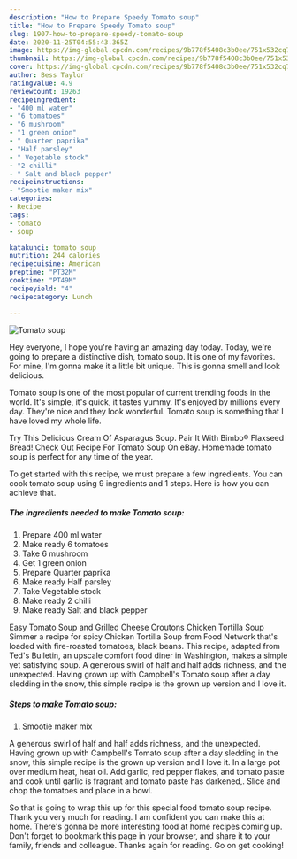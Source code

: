 ```yaml
---
description: "How to Prepare Speedy Tomato soup"
title: "How to Prepare Speedy Tomato soup"
slug: 1907-how-to-prepare-speedy-tomato-soup
date: 2020-11-25T04:55:43.365Z
image: https://img-global.cpcdn.com/recipes/9b778f5408c3b0ee/751x532cq70/tomato-soup-recipe-main-photo.jpg
thumbnail: https://img-global.cpcdn.com/recipes/9b778f5408c3b0ee/751x532cq70/tomato-soup-recipe-main-photo.jpg
cover: https://img-global.cpcdn.com/recipes/9b778f5408c3b0ee/751x532cq70/tomato-soup-recipe-main-photo.jpg
author: Bess Taylor
ratingvalue: 4.9
reviewcount: 19263
recipeingredient:
- "400 ml water"
- "6 tomatoes"
- "6 mushroom"
- "1 green onion"
- " Quarter paprika"
- "Half parsley"
- " Vegetable stock"
- "2 chilli"
- " Salt and black pepper"
recipeinstructions:
- "Smootie maker mix"
categories:
- Recipe
tags:
- tomato
- soup

katakunci: tomato soup 
nutrition: 244 calories
recipecuisine: American
preptime: "PT32M"
cooktime: "PT49M"
recipeyield: "4"
recipecategory: Lunch

---
```



![Tomato soup](https://img-global.cpcdn.com/recipes/9b778f5408c3b0ee/751x532cq70/tomato-soup-recipe-main-photo.jpg)

Hey everyone, I hope you're having an amazing day today. Today, we're going to prepare a distinctive dish, tomato soup. It is one of my favorites. For mine, I'm gonna make it a little bit unique. This is gonna smell and look delicious.

Tomato soup is one of the most popular of current trending foods in the world. It's simple, it's quick, it tastes yummy. It's enjoyed by millions every day. They're nice and they look wonderful. Tomato soup is something that I have loved my whole life.

Try This Delicious Cream Of Asparagus Soup. Pair It With Bimbo® Flaxseed Bread! Check Out Recipe For Tomato Soup On eBay. Homemade tomato soup is perfect for any time of the year.


To get started with this recipe, we must prepare a few ingredients. You can cook tomato soup using 9 ingredients and 1 steps. Here is how you can achieve that.

<!--inarticleads1-->

##### The ingredients needed to make Tomato soup:

1. Prepare 400 ml water
1. Make ready 6 tomatoes
1. Take 6 mushroom
1. Get 1 green onion
1. Prepare  Quarter paprika
1. Make ready Half parsley
1. Take  Vegetable stock
1. Make ready 2 chilli
1. Make ready  Salt and black pepper


Easy Tomato Soup and Grilled Cheese Croutons Chicken Tortilla Soup Simmer a recipe for spicy Chicken Tortilla Soup from Food Network that&#39;s loaded with fire-roasted tomatoes, black beans. This recipe, adapted from Ted&#39;s Bulletin, an upscale comfort food diner in Washington, makes a simple yet satisfying soup. A generous swirl of half and half adds richness, and the unexpected. Having grown up with Campbell&#39;s Tomato soup after a day sledding in the snow, this simple recipe is the grown up version and I love it. 

<!--inarticleads2-->

##### Steps to make Tomato soup:

1. Smootie maker mix


A generous swirl of half and half adds richness, and the unexpected. Having grown up with Campbell&#39;s Tomato soup after a day sledding in the snow, this simple recipe is the grown up version and I love it. In a large pot over medium heat, heat oil. Add garlic, red pepper flakes, and tomato paste and cook until garlic is fragrant and tomato paste has darkened,. Slice and chop the tomatoes and place in a bowl. 

So that is going to wrap this up for this special food tomato soup recipe. Thank you very much for reading. I am confident you can make this at home. There's gonna be more interesting food at home recipes coming up. Don't forget to bookmark this page in your browser, and share it to your family, friends and colleague. Thanks again for reading. Go on get cooking!
